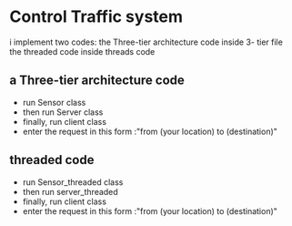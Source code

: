 
# Control Traffic system 


i implement two codes:
the  Three-tier architecture code inside 3- tier file
the threaded code inside threads code 
 
## a Three-tier architecture code


- run Sensor class
- then run Server class
- finally, run client class
- enter the request in this form :"from (your location) to (destination)"


## threaded code   


- run Sensor_threaded class
- then run server_threaded
-  finally, run client class
- enter the request in this form :"from (your location) to (destination)"




